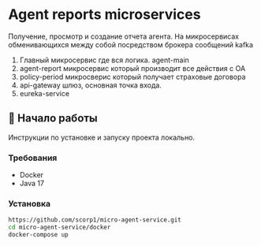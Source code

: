 # Agent reports microservices

Получение, просмотр и создание отчета агента. 
На микросервисах обменивающихся между собой посредством брокера сообщений kafka
1. Главный микросервис где вся логика. agent-main
2. agent-report микросервис который производит все действия с ОА
3. policy-period микросверис который получает страховые договора
4. api-gateway шлюз, основная точка входа.
5. eureka-service

## 🚀 Начало работы

Инструкции по установке и запуску проекта локально.

### Требования

- Docker
- Java 17

### Установка

```bash
https://github.com/scorp1/micro-agent-service.git
cd micro-agent-service/docker
docker-compose up
